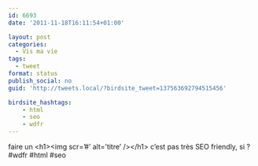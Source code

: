 ```yaml
---
id: 6693
date: '2011-11-18T16:11:54+01:00'

layout: post
categories:
  - Vis ma vie
tags:
  - tweet
format: status
publish_social: no
guid: 'http://tweets.local/?birdsite_tweet=137563692794515456'

birdsite_hashtags:
    - html
    - seo
    - wdfr
---
```


faire un &lt;h1&gt;&lt;img scr=’#’ alt=’titre’ /&gt;&lt;/h1&gt; c’est pas très SEO friendly, si ? #wdfr #html #seo